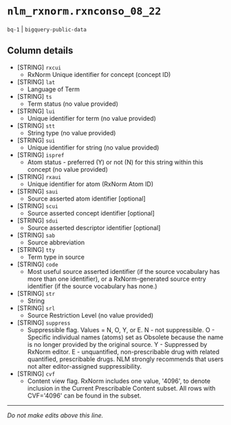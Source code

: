 # `nlm_rxnorm.rxnconso_08_22`
`bq-1` | `bigquery-public-data`

## Column details
* [STRING]    `rxcui`
  - RxNorm Unique identifier for concept (concept ID)
* [STRING]    `lat`
  - Language of Term
* [STRING]    `ts`
  - Term status (no value provided)
* [STRING]    `lui`
  - Unique identifier for term (no value provided)
* [STRING]    `stt`
  - String type (no value provided)
* [STRING]    `sui`
  - Unique identifier for string (no value provided)
* [STRING]    `ispref`
  - Atom status - preferred (Y) or not (N) for this string within this concept (no value provided)
* [STRING]    `rxaui`
  - Unique identifier for atom (RxNorm Atom ID)
* [STRING]    `saui`
  - Source asserted atom identifier [optional]
* [STRING]    `scui`
  - Source asserted concept identifier [optional]
* [STRING]    `sdui`
  - Source asserted descriptor identifier [optional]
* [STRING]    `sab`
  - Source abbreviation
* [STRING]    `tty`
  - Term type in source
* [STRING]    `code`
  - Most useful source asserted identifier (if the source vocabulary has more than one identifier), or a RxNorm-generated source entry identifier (if the source vocabulary has none.)
* [STRING]    `str`
  - String
* [STRING]    `srl`
  - Source Restriction Level (no value provided)
* [STRING]    `suppress`
  - Suppressible flag. Values = N, O, Y, or E. N - not suppressible. O - Specific individual names (atoms) set as Obsolete because the name is no longer provided by the original source. Y - Suppressed by RxNorm editor. E - unquantified, non-prescribable drug with related quantified, prescribable drugs. NLM strongly recommends that users not alter editor-assigned suppressibility.
* [STRING]    `cvf`
  - Content view flag. RxNorm includes one value, '4096', to denote inclusion in the Current Prescribable Content subset. All rows with CVF='4096' can be found in the subset.

-------------------------------------------------------------------------------
*Do not make edits above this line.*
